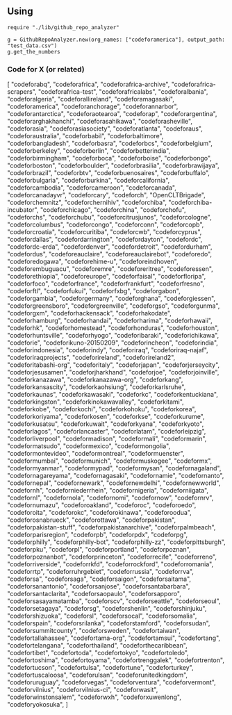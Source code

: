 ## Using

```
require "./lib/github_repo_analyzer"

g = GithubRepoAnalyzer.new(org_names: ["codeforamerica"], output_path: "test_data.csv")
g.get_the_numbers
```



### Code for X (or related)

[
  "codeforabq",
  "codeforafrica",
  "codeforafrica-archive",
  "codeforafrica-scrapers",
  "codeforafrica-test",
  "codeforafricalabs",
  "codeforalbania",
  "codeforalgeria",
  "codeforallireland",
  "codeforamagasaki",
  "codeforamerica",
  "codeforanchorage",
  "codeforannarbor",
  "codeforantarctica",
  "codeforaotearoa",
  "codeforap",
  "codeforargentina",
  "codeforarghakhanchi",
  "codeforasahikawa",
  "codeforasheville",
  "codeforasia",
  "codeforasiasociety",
  "codeforatlanta",
  "codeforaus",
  "codeforaustralia",
  "codeforbabil",
  "codeforbaltimore",
  "codeforbangladesh",
  "codeforbasra",
  "codeforbcs",
  "codeforbelgium",
  "codeforberkeley",
  "codeforberlin",
  "codeforbetterindia",
  "codeforbirmingham",
  "codeforboca",
  "codeforboise",
  "codeforbongo",
  "codeforboston",
  "codeforboulder",
  "codeforbrasilia",
  "codeforbrawijaya",
  "codeforbrazil",
  "codeforbtv",
  "codeforbuenosaires",
  "codeforbuffalo",
  "codeforbulgaria",
  "codeforburkina",
  "codeforcalifornia",
  "codeforcambodia",
  "codeforcameroon",
  "codeforcanada",
  "codeforcanadayvr",
  "codeforcary",
  "codeforch",
  "OpenCLTBrigade",
  "codeforchemnitz",
  "codeforchernihiv",
  "codeforchiba",
  "codeforchiba-incubator",
  "codeforchicago",
  "codeforchina",
  "codeforchofu",
  "codeforchs",
  "codeforchubu",
  "codeforcitrusjunos",
  "codeforcologne",
  "codeforcolumbus",
  "codeforcongo",
  "codeforconn",
  "codeforcopb",
  "codeforcroatia",
  "codeforcuritiba",
  "codeforcwb",
  "codeforcyprus",
  "codefordallas",
  "codefordarrington",
  "codefordayton",
  "codefordc",
  "codefordc-erda",
  "codefordenver",
  "codefordetroit",
  "codefordurham",
  "codefordus",
  "codeforeauclaire",
  "codeforeauclairebot",
  "codeforedo",
  "codeforedogawa",
  "codeforehime-u",
  "codeforeindhoven",
  "codeforembuguacu",
  "codeforemre",
  "codeforeritrea",
  "codeforessen",
  "codeforethiopia",
  "codeforeurope",
  "codeforfaisal",
  "codeforfloripa",
  "codeforfoco",
  "codeforfrance",
  "codeforfrankfurt",
  "codeforfresno",
  "codeforftl",
  "codeforfukui",
  "codeforfxbg",
  "codeforgabon",
  "codeforgambia",
  "codeforgermany",
  "codeforghana",
  "codeforgiessen",
  "codeforgreensboro",
  "codeforgreenville",
  "codeforgso",
  "codeforgunma",
  "codeforgxm",
  "codeforhackensack",
  "codeforhakodate",
  "codeforhamburg",
  "codeforhandai",
  "codeforharima",
  "codeforhawaii",
  "codeforhk",
  "codeforhomestead",
  "codeforhonduras",
  "codeforhouston",
  "codeforhuntsville",
  "codeforhyogo",
  "codeforibaraki",
  "codeforichikawa",
  "codeforie",
  "codeforikuno-20150209",
  "codeforincheon",
  "codeforindia",
  "codeforindonesia",
  "codeforindy",
  "codeforiraq",
  "codeforiraq-najaf",
  "codeforiraqprojects",
  "codeforireland",
  "codeforireland2",
  "codeforitabashi-org",
  "codeforitaly",
  "codeforjapan",
  "codeforjerseycity",
  "codeforjesusamen",
  "codeforjharkhand",
  "codeforjoe",
  "codeforjoinville",
  "codeforkanazawa",
  "codeforkanazawa-org",
  "codeforkang",
  "codeforkansascity",
  "codeforkaohsiung",
  "codeforkarlsruhe",
  "codeforkaunas",
  "codeforkawasaki",
  "codeforkc",
  "codeforkentuckiana",
  "codeforkingston",
  "codeforkinokawavalley",
  "codeforkitami",
  "codeforkobe",
  "codeforkochi",
  "codeforkohoku",
  "codeforkorea",
  "codeforkoriyama",
  "codeforkosen",
  "codeforkse",
  "codeforkurume",
  "codeforkusatsu",
  "codeforkuwait",
  "codeforkyana",
  "codeforkyoto",
  "codeforlagos",
  "codeforlancaster",
  "codeforlatam",
  "codeforleipzig",
  "codeforliverpool",
  "codeformadison",
  "codeformali",
  "codeformarin",
  "codeformatsudo",
  "codeformexico",
  "codeformongolia",
  "codeformontevideo",
  "codeformontreal",
  "codeformuenster",
  "codeformumbai",
  "codeformunich",
  "codeformuskogee",
  "codeformx",
  "codeformyanmar",
  "codeformypad",
  "codeformysan",
  "codefornagaland",
  "codefornagareyama",
  "codefornagasaki",
  "codefornamie",
  "codefornanto",
  "codefornepal",
  "codefornewark",
  "codefornewdelhi",
  "codefornewworld",
  "codefornh",
  "codeforniederrhein",
  "codefornigeria",
  "codeforniigata",
  "codefornl",
  "codefornola",
  "codefornomi",
  "codefornow",
  "codefornrv",
  "codefornumazu",
  "codeforoakland",
  "codeforoc",
  "codeforoedo",
  "codeforoita",
  "codeforokc",
  "codeforokinawa",
  "codeforoodua",
  "codeforosnabrueck",
  "codeforottawa",
  "codeforpakistan",
  "codeforpakistan-stuff",
  "codeforpakistanarchive",
  "codeforpalmbeach",
  "codeforparisregion",
  "codeforpb",
  "codeforpdx",
  "codeforpg",
  "codeforphilly",
  "codeforphilly-bot",
  "codeforphilly-zz",
  "codeforpittsburgh",
  "codeforpku",
  "codeforpl",
  "codeforportland",
  "codeforpoznan",
  "codeforpoznanbot",
  "codeforprinceton",
  "codeforrecife",
  "codeforreno",
  "codeforriverside",
  "codeforrkfd",
  "codeforrockford",
  "codeforromania",
  "codeforrtp",
  "codeforruhrgebiet",
  "codeforrussia",
  "codeforrva",
  "codeforsa",
  "codeforsaga",
  "codeforsaigon",
  "codeforsaitama",
  "codeforsanantonio",
  "codeforsanjose",
  "codeforsantabarbara",
  "codeforsantaclarita",
  "codeforsaopaulo",
  "codeforsapporo",
  "codeforsasayamatamba",
  "codeforscv",
  "codeforseattle",
  "codeforseoul",
  "codeforsetagaya",
  "codeforsg",
  "codeforshenlin",
  "codeforshinjuku",
  "codeforshizuoka",
  "codeforsl",
  "codeforsocal",
  "codeforsomalia",
  "codeforspain",
  "codeforsrilanka",
  "codeforstamford",
  "codeforsudan",
  "codeforsummitcounty",
  "codeforsweden",
  "codefortaiwan",
  "codefortallahassee",
  "codefortama-org",
  "codefortamsui",
  "codefortang",
  "codefortelangana",
  "codeforthailand",
  "codeforthecaribbean",
  "codefortibet",
  "codefortoda",
  "codefortokyo",
  "codefortoledo",
  "codefortoshima",
  "codefortoyama",
  "codefortrenggalek",
  "codefortrenton",
  "codefortucson",
  "codefortulsa",
  "codefortune",
  "codeforturkey",
  "codefortuscaloosa",
  "codeforulsan",
  "codeforunitedkingdom",
  "codeforuruguay",
  "codeforvegas",
  "codeforventura",
  "codeforvermont",
  "codeforvilnius",
  "codeforvilnius-ci",
  "codeforwasit",
  "codeforwinstonsalem",
  "codeforwxh",
  "codeforxuwenlong",
  "codeforyokosuka",
 ]